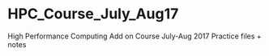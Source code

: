 # HPC_Course_July_Aug17
High Performance Computing Add on Course July-Aug 2017 Practice files + notes
